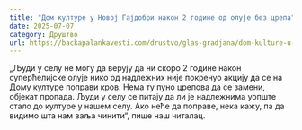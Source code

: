 ```yaml
---
title: "Дом културе у Новој Гајдобри након 2 године од олује без црепа"
date: 2025-07-07
category: Друштво
url: https://backapalankavesti.com/drustvo/glas-gradjana/dom-kulture-u-novoj-gajdobri-nakon-2-godine-od-oluje-bez-crepa/
---
```


„Људи у селу не могу да верују да ни скоро 2 године након суперћелијске олује нико од надлежних није покренуо акцију да се на Дому културе поправи кров. Нема ту пуно црепова да се замени, објекат пропада. Људи у селу се питају да ли је надлежнима уопште стало до културе у нашем селу. Ако неће да поправе, нека кажу, па да видимо шта нам ваља чинити“, пише наш читалац.
